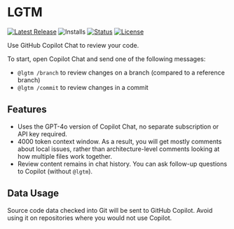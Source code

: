 # LGTM

[![Latest Release](https://flat.badgen.net/github/tag/cpulvermacher/lgtm)](https://github.com/cpulvermacher/lgtm/tags)
![Installs](https://vsmarketplacebadges.dev/installs-short/cpulvermacher.lgtm.svg)
[![Status](https://flat.badgen.net/github/checks/cpulvermacher/lgtm)](https://github.com/cpulvermacher/lgtm/actions/workflows/node.js.yml)
[![License](https://flat.badgen.net/github/license/cpulvermacher/lgtm)](./LICENSE)


Use GitHub Copilot Chat to review your code.

To start, open Copilot Chat and send one of the following messages:
- `@lgtm /branch` to review changes on a branch (compared to a reference branch)
- `@lgtm /commit` to review changes in a commit

## Features
- Uses the GPT-4o version of Copilot Chat, no separate subscription or API key required.
- 4000 token context window. As a result, you will get mostly comments about local issues, rather than architecture-level comments looking at how multiple files work together.
- Review content remains in chat history. You can ask follow-up questions to Copilot (without `@lgtm`).

## Data Usage
Source code data checked into Git will be sent to GitHub Copilot. Avoid using it on repositories where you would not use Copilot.


